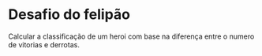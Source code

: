 # Desafio do felipão
Calcular a classificação de um heroi com base na diferença entre o numero de vitorias e derrotas.